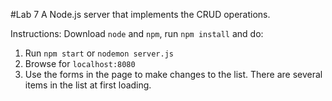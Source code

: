 #Lab 7
A Node.js server that implements the CRUD operations.

Instructions:
Download `node` and `npm`, run `npm install` and do:
1) Run `npm start` or `nodemon server.js`
2) Browse for `localhost:8080`
3) Use the forms in the page to make changes to the list. There are several items in the list at first loading.
